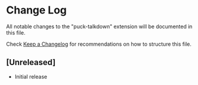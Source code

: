 # Change Log

All notable changes to the "puck-talkdown" extension will be documented in this file.

Check [Keep a Changelog](http://keepachangelog.com/) for recommendations on how to structure this file.

## [Unreleased]

- Initial release